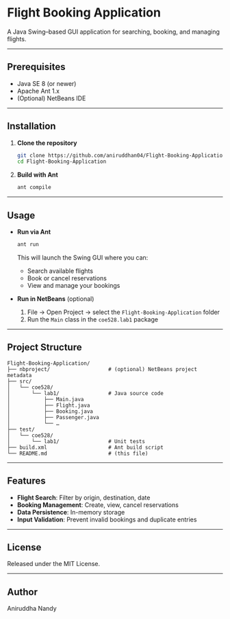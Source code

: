 # Flight Booking Application

A Java Swing–based GUI application for searching, booking, and managing flights.

---

## Prerequisites

- Java SE 8 (or newer)  
- Apache Ant 1.x  
- (Optional) NetBeans IDE

---

## Installation

1. **Clone the repository**  
   ```bash
   git clone https://github.com/aniruddhan04/Flight-Booking-Application.git
   cd Flight-Booking-Application
   ```

2. **Build with Ant**  
   ```bash
   ant compile
   ```

---

## Usage

- **Run via Ant**  
  ```bash
  ant run
  ```
  This will launch the Swing GUI where you can:
  - Search available flights  
  - Book or cancel reservations  
  - View and manage your bookings

- **Run in NetBeans** (optional)  
  1. File → Open Project → select the `Flight-Booking-Application` folder  
  2. Run the `Main` class in the `coe528.lab1` package  

---

## Project Structure

```
Flight-Booking-Application/
├── nbproject/                   # (optional) NetBeans project metadata
├── src/
│   └── coe528/
│       └── lab1/                # Java source code
│           ├── Main.java
│           ├── Flight.java
│           ├── Booking.java
│           ├── Passenger.java
│           └── …  
├── test/
│   └── coe528/
│       └── lab1/                # Unit tests
├── build.xml                    # Ant build script
└── README.md                    # (this file)
```

---

## Features

- **Flight Search**: Filter by origin, destination, date  
- **Booking Management**: Create, view, cancel reservations  
- **Data Persistence**: In-memory storage  
- **Input Validation**: Prevent invalid bookings and duplicate entries  

---

## License

Released under the MIT License.

---

## Author

Aniruddha Nandy
